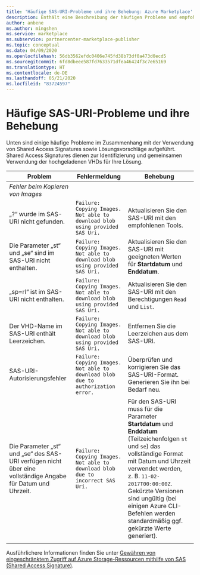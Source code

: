 ```yaml
---
title: 'Häufige SAS-URI-Probleme und ihre Behebung: Azure Marketplace'
description: Enthält eine Beschreibung der häufigen Probleme und empfohlenen Lösungen bei der Arbeit mit Shared Access Signatures.
author: anbene
ms.author: mingshen
ms.service: marketplace
ms.subservice: partnercenter-marketplace-publisher
ms.topic: conceptual
ms.date: 04/09/2020
ms.openlocfilehash: 56db3562efdc0406e745fd38b73df0a473d0ecd5
ms.sourcegitcommit: 6fd8dbeee587fd7633571dfea46424f3c7e65169
ms.translationtype: HT
ms.contentlocale: de-DE
ms.lasthandoff: 05/21/2020
ms.locfileid: "83724597"
---
```

# <a name="common-sas-uri-issues-and-fixes"></a>Häufige SAS-URI-Probleme und ihre Behebung

Unten sind einige häufige Probleme im Zusammenhang mit der Verwendung von Shared Access Signatures sowie Lösungsvorschläge aufgeführt. Shared Access Signatures dienen zur Identifizierung und gemeinsamen Verwendung der hochgeladenen VHDs für Ihre Lösung.

| **Problem** | **Fehlermeldung** | **Behebung** |
| --------- | ------------------- | ------- |
| *Fehler beim Kopieren von Images* |  |  |
| „?“ wurde im SAS-URI nicht gefunden. | `Failure: Copying Images. Not able to download blob using provided SAS Uri.` | Aktualisieren Sie den SAS-URI mit den empfohlenen Tools. |
| Die Parameter „st“ und „se“ sind im SAS-URI nicht enthalten. | `Failure: Copying Images. Not able to download blob using provided SAS Uri.` | Aktualisieren Sie den SAS-URI mit geeigneten Werten für **Startdatum** und **Enddatum**. |
| „sp=rl“ ist im SAS-URI nicht enthalten. | `Failure: Copying Images. Not able to download blob using provided SAS Uri.` | Aktualisieren Sie den SAS-URI mit den Berechtigungen `Read` und `List`. |
| Der VHD-Name im SAS-URI enthält Leerzeichen. | `Failure: Copying Images. Not able to download blob using provided SAS Uri.` | Entfernen Sie die Leerzeichen aus dem SAS-URI. |
| SAS-URI-Autorisierungsfehler | `Failure: Copying Images. Not able to download blob due to authorization error.` | Überprüfen und korrigieren Sie das SAS-URI-Format. Generieren Sie ihn bei Bedarf neu. |
| Die Parameter „st“ und „se“ des SAS-URI verfügen nicht über eine vollständige Angabe für Datum und Uhrzeit. | `Failure: Copying Images. Not able to download blob due to incorrect SAS Uri.` | Für den SAS-URI muss für die Parameter **Startdatum** und **Enddatum** (Teilzeichenfolgen `st` und `se`) das vollständige Format mit Datum und Uhrzeit verwendet werden, z. B. `11-02-2017T00:00:00Z`. Gekürzte Versionen sind ungültig (bei einigen Azure CLI-Befehlen werden standardmäßig ggf. gekürzte Werte generiert). |
|  |  |  |

Ausführlichere Informationen finden Sie unter [Gewähren von eingeschränktem Zugriff auf Azure Storage-Ressourcen mithilfe von SAS (Shared Access Signature)](https://azure.microsoft.com/documentation/articles/storage-dotnet-shared-access-signature-part-1/).
